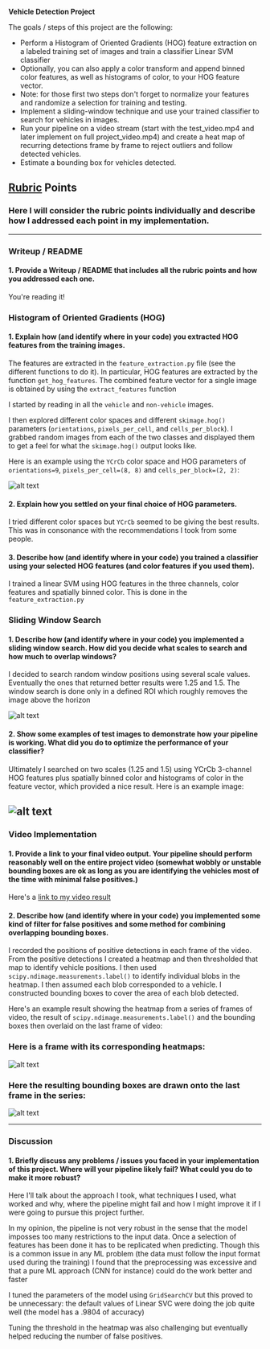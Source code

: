 **Vehicle Detection Project**

The goals / steps of this project are the following:

* Perform a Histogram of Oriented Gradients (HOG) feature extraction on a labeled training set of images and train a classifier Linear SVM classifier
* Optionally, you can also apply a color transform and append binned color features, as well as histograms of color, to your HOG feature vector. 
* Note: for those first two steps don't forget to normalize your features and randomize a selection for training and testing.
* Implement a sliding-window technique and use your trained classifier to search for vehicles in images.
* Run your pipeline on a video stream (start with the test_video.mp4 and later implement on full project_video.mp4) and create a heat map of recurring detections frame by frame to reject outliers and follow detected vehicles.
* Estimate a bounding box for vehicles detected.

[//]: # (Image References)
[image1]: ./output_images/hog_feature.png
[image2]: ./output_images/combined.png
[image3]: ./output_images/multiple-windows-detection-1.png
[image4]: ./output_images/heatmap.png
[image5]: ./output_images/boxes-detection.png
[video1]: ./test_video_output.mp4

## [Rubric](https://review.udacity.com/#!/rubrics/513/view) Points
### Here I will consider the rubric points individually and describe how I addressed each point in my implementation.  

---
### Writeup / README

#### 1. Provide a Writeup / README that includes all the rubric points and how you addressed each one. 
You're reading it!

### Histogram of Oriented Gradients (HOG)

#### 1. Explain how (and identify where in your code) you extracted HOG features from the training images.

The features are extracted in the `feature_extraction.py` file (see the different functions to do it). In particular, HOG features are extracted 
by the function `get_hog_features`. 
The combined feature vector for a single image is obtained by using the `extract_features` function

I started by reading in all the `vehicle` and `non-vehicle` images.  

I then explored different color spaces and different `skimage.hog()` parameters (`orientations`, `pixels_per_cell`, and `cells_per_block`).
I grabbed random images from each of the two classes and displayed them to get a feel for what the `skimage.hog()` output looks like.

Here is an example using the `YCrCb` color space and HOG parameters of `orientations=9`, `pixels_per_cell=(8, 8)` and `cells_per_block=(2, 2)`:


![alt text][image1]

#### 2. Explain how you settled on your final choice of HOG parameters.
I tried different color spaces but `YCrCb` seemed to be giving the best results. This was in consonance with the recommendations I took from some people.
 

#### 3. Describe how (and identify where in your code) you trained a classifier using your selected HOG features (and color features if you used them).

I trained a linear SVM using HOG features in the three channels, color features and spatially binned color. This is done in the `feature_extraction.py` 

### Sliding Window Search

#### 1. Describe how (and identify where in your code) you implemented a sliding window search.  How did you decide what scales to search and how much to overlap windows?

I decided to search random window positions using several scale values. Eventually the ones that returned better results were 1.25 and 1.5.
The window search is done only in a defined ROI which roughly removes the image above the horizon

![alt text][image3]

#### 2. Show some examples of test images to demonstrate how your pipeline is working.  What did you do to optimize the performance of your classifier?

Ultimately I searched on two scales (1.25 and 1.5) using YCrCb 3-channel HOG features plus spatially binned color and histograms of color in the feature vector, which provided a nice result.  Here is an example image:

![alt text][image2]
---

### Video Implementation

#### 1. Provide a link to your final video output.  Your pipeline should perform reasonably well on the entire project video (somewhat wobbly or unstable bounding boxes are ok as long as you are identifying the vehicles most of the time with minimal false positives.)
Here's a [link to my video result](./test_video_output.mp4)


#### 2. Describe how (and identify where in your code) you implemented some kind of filter for false positives and some method for combining overlapping bounding boxes.

I recorded the positions of positive detections in each frame of the video.  From the positive detections I created a heatmap and then thresholded that map to identify vehicle positions.  I then used `scipy.ndimage.measurements.label()` to identify individual blobs in the heatmap.
I then assumed each blob corresponded to a vehicle. I constructed bounding boxes to cover the area of each blob detected.  

Here's an example result showing the heatmap from a series of frames of video, the result of `scipy.ndimage.measurements.label()` and the bounding boxes then overlaid on the last frame of video:

### Here is a frame with its corresponding heatmaps:

![alt text][image4]

### Here the resulting bounding boxes are drawn onto the last frame in the series:
![alt text][image5]



---

### Discussion

#### 1. Briefly discuss any problems / issues you faced in your implementation of this project.  Where will your pipeline likely fail?  What could you do to make it more robust?

Here I'll talk about the approach I took, what techniques I used, what worked and why, where the pipeline might fail and how I might improve it if I were going to pursue this project further.  

In my opinion, the pipeline is not very robust in the sense that the model imposses too many restrictions to the input data. Once a selection of features has been done it has to be replicated when predicting.
Though this is a common issue in any ML problem (the data must follow the input format used during the training) I found that the preprocessing was excessive and that a pure ML approach (CNN for instance) could do the work better and faster

I tuned the parameters of the model using `GridSearchCV` but this proved to be unnecessary: the default values of Linear SVC were doing the job quite well (the model has a .9804 of accuracy)

Tuning the threshold in the heatmap was also challenging but eventually helped reducing the number of false positives.


